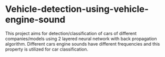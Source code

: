 # Vehicle-detection-using-vehicle-engine-sound
This project aims for detection/classification of cars of different companies/models using 2 layered neural network with back propagation algorithm. Different cars engine sounds have different frequencies and this property is utilized for car classification. 
